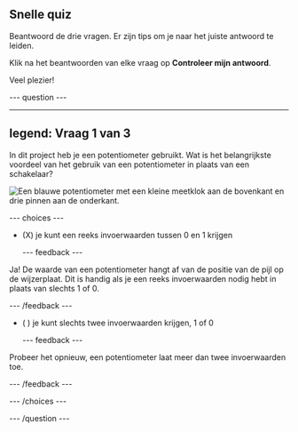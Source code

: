 ## Snelle quiz

Beantwoord de drie vragen. Er zijn tips om je naar het juiste antwoord te leiden.

Klik na het beantwoorden van elke vraag op **Controleer mijn antwoord**.

Veel plezier!

--- question ---

---
legend: Vraag 1 van 3
---

In dit project heb je een potentiometer gebruikt. Wat is het belangrijkste voordeel van het gebruik van een potentiometer in plaats van een schakelaar?

![Een blauwe potentiometer met een kleine meetklok aan de bovenkant en drie pinnen aan de onderkant.](images/potentiometer.png)

--- choices ---

- (X) je kunt een reeks invoerwaarden tussen 0 en 1 krijgen

  --- feedback ---

Ja! De waarde van een potentiometer hangt af van de positie van de pijl op de wijzerplaat. Dit is handig als je een reeks invoerwaarden nodig hebt in plaats van slechts 1 of 0.

  --- /feedback ---

- ( ) je kunt slechts twee invoerwaarden krijgen, 1 of 0

  --- feedback ---

Probeer het opnieuw, een potentiometer laat meer dan twee invoerwaarden toe.

  --- /feedback ---


--- /choices ---

--- /question ---
